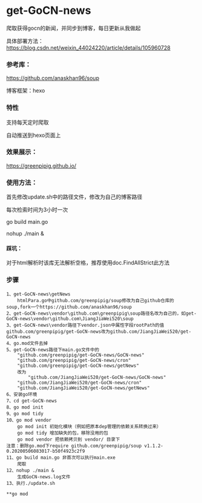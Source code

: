 # get-GoCN-news
爬取获得gocn的新闻，并同步到博客，每日更新从我做起

具体部署方法：https://blog.csdn.net/weixin_44024220/article/details/105960728

### 参考库：

https://github.com/anaskhan96/soup

博客框架：hexo

### 特性

支持每天定时爬取

自动推送到hexo页面上

### 效果展示：

https://greenpipig.github.io/

### 使用方法：

首先修改update.sh中的路径文件，修改为自己的博客路径

每次检索时间为3小时一次

go build main.go

nohup ./main &

#### 踩坑：

对于html解析时该库无法解析空格，推荐使用doc.FindAllStrict此方法

### 步骤

```
1、get-GoCN-news\getNews
	htmlPara.go中github.com/greenpipig/soup修改为自己github仓库的soup,fork一个https://github.com/anaskhan96/soup
2、get-GoCN-news\vendor\github.com\greenpipig\soup路径名改为自己的，如get-GoCN-news\vendor\github.com\JiangJiaWei520\soup
3、get-GoCN-news\vendor路径下vendor.json中属性字段rootPath的值github.com/greenpipig/get-GoCN-news改为github.com/JiangJiaWei520/get-GoCN-news
4、go.mod文件去掉
5、get-GoCN-news路径下main.go文件中的
	"github.com/greenpipig/get-GoCN-news/GoCN-news"   
	"github.com/greenpipig/get-GoCN-news/cron" 		  
	"github.com/greenpipig/get-GoCN-news/getNews"	  
	改为
		"github.com/JiangJiaWei520/get-GoCN-news/GoCN-news"   
	"github.com/JiangJiaWei520/get-GoCN-news/cron" 		  
	"github.com/JiangJiaWei520/get-GoCN-news/getNews"
6、安装go环境
7、cd get-GoCN-news
8、go mod init
9、go mod tidy
10、go mod vendor
	go mod init 初始化模块（例如把原本dep管理的依赖关系转换过来）
	go mod tidy 增加缺失的包，移除没用的包
	go mod vendor 把依赖拷贝到 vendor/ 目录下
注意：删除go.mod下require github.com/greenpipig/soup v1.1.2-0.20200506083017-b50f4923c2f9
11、go build main.go 非首次可以执行main.exe
	爬取
12、nohup ./main & 
	生成GoCN-news.log文件
13、执行./update.sh

**go mod
```